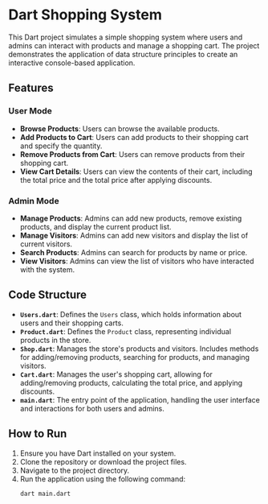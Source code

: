 # Dart Shopping System

This Dart project simulates a simple shopping system where users and admins can interact with products and manage a shopping cart. The project demonstrates the application of data structure principles to create an interactive console-based application.

## Features

### User Mode
- **Browse Products**: Users can browse the available products.
- **Add Products to Cart**: Users can add products to their shopping cart and specify the quantity.
- **Remove Products from Cart**: Users can remove products from their shopping cart.
- **View Cart Details**: Users can view the contents of their cart, including the total price and the total price after applying discounts.

### Admin Mode
- **Manage Products**: Admins can add new products, remove existing products, and display the current product list.
- **Manage Visitors**: Admins can add new visitors and display the list of current visitors.
- **Search Products**: Admins can search for products by name or price.
- **View Visitors**: Admins can view the list of visitors who have interacted with the system.

## Code Structure

- **`Users.dart`**: Defines the `Users` class, which holds information about users and their shopping carts.
- **`Product.dart`**: Defines the `Product` class, representing individual products in the store.
- **`Shop.dart`**: Manages the store's products and visitors. Includes methods for adding/removing products, searching for products, and managing visitors.
- **`Cart.dart`**: Manages the user's shopping cart, allowing for adding/removing products, calculating the total price, and applying discounts.
- **`main.dart`**: The entry point of the application, handling the user interface and interactions for both users and admins.

## How to Run

1. Ensure you have Dart installed on your system.
2. Clone the repository or download the project files.
3. Navigate to the project directory.
4. Run the application using the following command:
   ```bash
   dart main.dart
